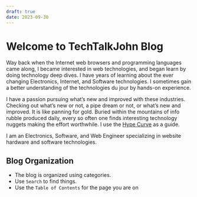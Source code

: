 ```yaml
---
draft: true
date: 2023-09-30
---
```


# Welcome to TechTalkJohn Blog

Way back when the Internet web browsers and programming languages came along, I became interested in web technologies, and began learn by doing technology deep dives. I have years of learning about the ever changing Electronics, Internet, and Software technologies. I sometimes gain a better understanding of the technologies du jour by hands-on experience.

I have a passion pursuing what’s new and improved with these industries. Checking out what’s new or not, a pipe dream or not, or what’s new and improved. It is like panning for gold. Buried within the mountains of info rubble produced daily, every so often one finds interesting technology nuggets making the effort worthwhile. I use the [Hype Curve](tech_hype_curve.md) as a guide.


I am an Electronics, Software, and Web Engineer specializing in website hardware and software technologies.

## Blog Organization

- The blog is organized using categories.
- Use `Search` to find things.
- Use the `Table of Contents` for the page you are on
